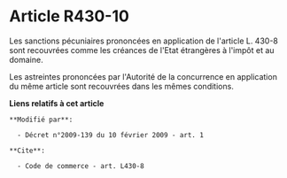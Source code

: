 # Article R430-10

Les sanctions pécuniaires prononcées en application de l'article L. 430-8 sont recouvrées comme les créances de l'Etat
étrangères à l'impôt et au domaine. 

Les astreintes prononcées par l'Autorité de la concurrence en application du même article sont recouvrées dans les mêmes
conditions.

**Liens relatifs à cet article**

	**Modifié par**:

	  - Décret n°2009-139 du 10 février 2009 - art. 1

	**Cite**:

	  - Code de commerce - art. L430-8
